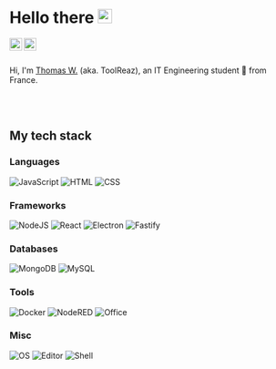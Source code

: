 # Hello there <img src="https://media.giphy.com/media/hvRJCLFzcasrR4ia7z/giphy.gif" width="25px">
<a href="https://fr.linkedin.com/in/thomas-weidmann">
  <img align="left" alt="Thomas W's LinkedIN" width="22px" src="https://raw.githubusercontent.com/peterthehan/peterthehan/master/assets/linkedin.svg" />
</a>
<a href="https://www.reddit.com/user/ToolReaz">
  <img align="left" alt="ToolReaz's Reddit" width="22px" src="https://raw.githubusercontent.com/peterthehan/peterthehan/master/assets/reddit.svg" />
</a>

<br />
<br />

Hi, I'm [Thomas W.](https://toolreaz.space/) (aka. ToolReaz), an IT Engineering student 🚀 from France.

<br />
<br />

## My tech stack

### Languages

![JavaScript](https://img.shields.io/static/v1?message=JavaScript&logo=javascript&labelColor=5c5c5c&color=blueviolet&logoColor=white&label=%20&style=for-the-badge)
![HTML](https://img.shields.io/static/v1?message=HTML&logo=html5&labelColor=5c5c5c&color=blueviolet&logoColor=white&label=%20&style=for-the-badge)
![CSS](https://img.shields.io/static/v1?message=CSS&logo=css3&labelColor=5c5c5c&color=blueviolet&logoColor=white&label=%20&style=for-the-badge)

### Frameworks
![NodeJS](https://img.shields.io/static/v1?message=NodeJS&logo=node.js&labelColor=5c5c5c&color=blueviolet&logoColor=white&label=%20&style=for-the-badge)
![React](https://img.shields.io/static/v1?message=React&logo=react&labelColor=5c5c5c&color=blueviolet&logoColor=white&label=%20&style=for-the-badge)
![Electron](https://img.shields.io/static/v1?message=Electron&logo=electron&labelColor=5c5c5c&color=blueviolet&logoColor=white&label=%20&style=for-the-badge)
![Fastify](https://img.shields.io/static/v1?message=Fastify&logo=fastify&labelColor=5c5c5c&color=blueviolet&logoColor=white&label=%20&style=for-the-badge)

### Databases
![MongoDB](https://img.shields.io/static/v1?message=MongoDB&logo=mongodb&labelColor=5c5c5c&color=blueviolet&logoColor=white&label=%20&style=for-the-badge)
![MySQL](https://img.shields.io/static/v1?message=MySQL&logo=mysql&labelColor=5c5c5c&color=blueviolet&logoColor=white&label=%20&style=for-the-badge)

### Tools
![Docker](https://img.shields.io/static/v1?message=Docker&logo=docker&labelColor=5c5c5c&color=blueviolet&logoColor=white&label=%20&style=for-the-badge)
![NodeRED](https://img.shields.io/static/v1?message=NodeRED&logo=node-red&labelColor=5c5c5c&color=blueviolet&logoColor=white&label=%20&style=for-the-badge)
![Office](https://img.shields.io/static/v1?message=Office&logo=microsoft-office&labelColor=5c5c5c&color=blueviolet&logoColor=white&label=%20&style=for-the-badge)


### Misc
![OS](https://img.shields.io/static/v1?message=ArchLinux&logo=arch-linux&labelColor=5c5c5c&color=blueviolet&logoColor=white&label=OS&style=for-the-badge)
![Editor](https://img.shields.io/static/v1?message=VS%20Code&logo=visual-studio-code&labelColor=5c5c5c&color=blueviolet&logoColor=white&label=Editor&style=for-the-badge)
![Shell](https://img.shields.io/static/v1?message=Bash&logo=gnu-bash&labelColor=5c5c5c&color=blueviolet&logoColor=white&label=Shell&style=for-the-badge)
